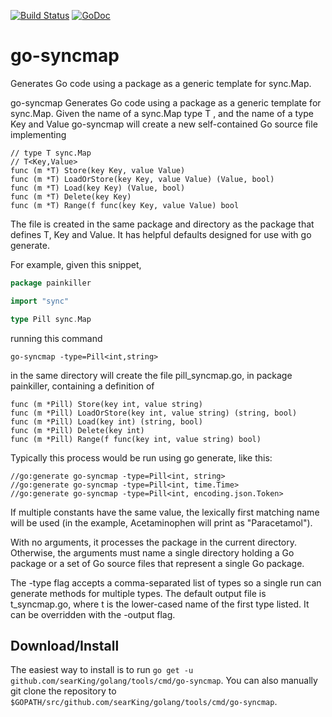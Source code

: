 [![Build Status](https://travis-ci.org/searKing/go-syncmap.svg?branch=master)](https://travis-ci.org/searKing/go-syncmap)
[![GoDoc](https://godoc.org/github.com/searKing/go-syncmap?status.svg)](https://godoc.org/github.com/searKing/go-syncmap)
# go-syncmap
Generates Go code using a package as a generic template for sync.Map.

go-syncmap Generates Go code using a package as a generic template for sync.Map.
Given the name of a sync.Map type T , and the name of a type Key and Value
go-syncmap will create a new self-contained Go source file implementing
```
// type T sync.Map
// T<Key,Value>
func (m *T) Store(key Key, value Value)
func (m *T) LoadOrStore(key Key, value Value) (Value, bool)
func (m *T) Load(key Key) (Value, bool)
func (m *T) Delete(key Key)
func (m *T) Range(f func(key Key, value Value) bool
```

The file is created in the same package and directory as the package that defines T, Key and Value.
It has helpful defaults designed for use with go generate.

For example, given this snippet,

```go
package painkiller

import "sync"

type Pill sync.Map
```

running this command
```
go-syncmap -type=Pill<int,string>
```

in the same directory will create the file pill_syncmap.go, in package painkiller,
containing a definition of

```
func (m *Pill) Store(key int, value string)
func (m *Pill) LoadOrStore(key int, value string) (string, bool)
func (m *Pill) Load(key int) (string, bool)
func (m *Pill) Delete(key int)
func (m *Pill) Range(f func(key int, value string) bool)
```

Typically this process would be run using go generate, like this:
```
//go:generate go-syncmap -type=Pill<int, string>
//go:generate go-syncmap -type=Pill<int, time.Time>
//go:generate go-syncmap -type=Pill<int, encoding.json.Token>
```

If multiple constants have the same value, the lexically first matching name will
be used (in the example, Acetaminophen will print as "Paracetamol").

With no arguments, it processes the package in the current directory.
Otherwise, the arguments must name a single directory holding a Go package
or a set of Go source files that represent a single Go package.

The -type flag accepts a comma-separated list of types so a single run can
generate methods for multiple types. The default output file is t_syncmap.go,
where t is the lower-cased name of the first type listed. It can be overridden
with the -output flag.

## Download/Install

The easiest way to install is to run `go get -u github.com/searKing/golang/tools/cmd/go-syncmap`. You can
also manually git clone the repository to `$GOPATH/src/github.com/searKing/golang/tools/cmd/go-syncmap`.
